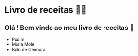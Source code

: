 # Livro de receitas 👨‍🍳

## Olá ! Bem vindo ao meu livro de receitas 📰
 - Pudim
 - Maria Mole
 - Bolo de Cenoura
